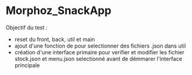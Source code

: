 # Morphoz_SnackApp
 
Objectif du test :
- reset du front, back, util et main
- ajout d'une fonction de pour selectionner des fichiers .json dans util
- création d'une interface primaire pour verifier et modifier les fichier stock.json et menu.json selectionné avant de démmarer l'interface principale 